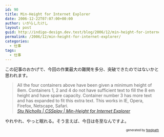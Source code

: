 ```yaml
---
id: 90
title: Min-Height for Internet Explorer
date: 2006-12-22T07:07:00+00:00
author: いがらしたけし
layout: post
guid: http://indigo-design.dev.test/blog/2006/12/min-height-for-internet-explorer/
permalink: /2006/12/min-height-for-internet-explorer/
categories:
  - 仕事
tags:
  - 仕事
---
```

この記事のおかげで、今回の作業最大の難関を多分、突破できたのではないかと思われます。<br /><blockquote>All the four containers above have been given a minimum height of 8em.
Containers 1, 2 and 4 do not have sufficient text to fill the 8 em height and have spare capacity.
Container number 3 has more text and has expanded to fit this extra text.
This works in IE, Opera, Firefox, Netscape, Safari.<br /><cite><a href="http://www.cssplay.co.uk/boxes/minheight.html">Stu Nicholls | CSSplay | Min-Height for Internet Explorer</a></cite></blockquote>
やれやれ、やっと眠れる。そう言えば、今日は冬至なんですよ。<br />
<div style="text-align: right;font-size: 10px">
&nbsp;&nbsp;<span>generated by <a href="http://feedpath.jp">feedpath</a></span>
</div>
